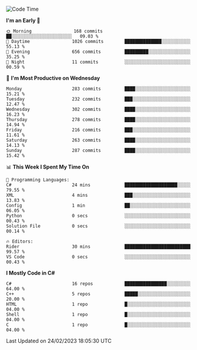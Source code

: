 <!--START_SECTION:waka-->
![Code Time](http://img.shields.io/badge/Code%20Time-944%20hrs%2055%20mins-blue)

**I'm an Early 🐤** 

```text
🌞 Morning                168 commits         ██░░░░░░░░░░░░░░░░░░░░░░░   09.03 % 
🌆 Daytime                1026 commits        ██████████████░░░░░░░░░░░   55.13 % 
🌃 Evening                656 commits         █████████░░░░░░░░░░░░░░░░   35.25 % 
🌙 Night                  11 commits          ░░░░░░░░░░░░░░░░░░░░░░░░░   00.59 % 
```
📅 **I'm Most Productive on Wednesday** 

```text
Monday                   283 commits         ████░░░░░░░░░░░░░░░░░░░░░   15.21 % 
Tuesday                  232 commits         ███░░░░░░░░░░░░░░░░░░░░░░   12.47 % 
Wednesday                302 commits         ████░░░░░░░░░░░░░░░░░░░░░   16.23 % 
Thursday                 278 commits         ████░░░░░░░░░░░░░░░░░░░░░   14.94 % 
Friday                   216 commits         ███░░░░░░░░░░░░░░░░░░░░░░   11.61 % 
Saturday                 263 commits         ████░░░░░░░░░░░░░░░░░░░░░   14.13 % 
Sunday                   287 commits         ████░░░░░░░░░░░░░░░░░░░░░   15.42 % 
```


📊 **This Week I Spent My Time On** 

```text
💬 Programming Languages: 
C#                       24 mins             ████████████████████░░░░░   79.55 % 
XML                      4 mins              ███░░░░░░░░░░░░░░░░░░░░░░   13.83 % 
Config                   1 min               ██░░░░░░░░░░░░░░░░░░░░░░░   06.05 % 
Python                   0 secs              ░░░░░░░░░░░░░░░░░░░░░░░░░   00.43 % 
Solution File            0 secs              ░░░░░░░░░░░░░░░░░░░░░░░░░   00.14 % 

🔥 Editors: 
Rider                    30 mins             █████████████████████████   99.57 % 
VS Code                  0 secs              ░░░░░░░░░░░░░░░░░░░░░░░░░   00.43 % 
```

**I Mostly Code in C#** 

```text
C#                       16 repos            ████████████████░░░░░░░░░   64.00 % 
C++                      5 repos             █████░░░░░░░░░░░░░░░░░░░░   20.00 % 
HTML                     1 repo              █░░░░░░░░░░░░░░░░░░░░░░░░   04.00 % 
Shell                    1 repo              █░░░░░░░░░░░░░░░░░░░░░░░░   04.00 % 
C                        1 repo              █░░░░░░░░░░░░░░░░░░░░░░░░   04.00 % 
```




 Last Updated on 24/02/2023 18:05:30 UTC
<!--END_SECTION:waka-->
